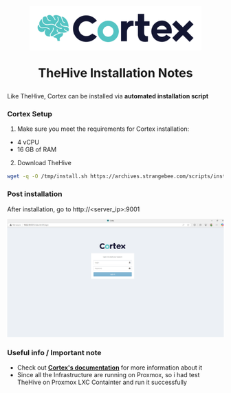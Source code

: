 <h1 align="center">
<img src=https://github.com/phamthanhsang-cs/SOC-in-my-Pocket/blob/main/images/logos/cortex-logo.png alt="logo" width="400">

TheHive Installation Notes

</h1>

Like TheHive, Cortex can be installed via **automated installation script**

### Cortex Setup


1. Make sure you meet the requirements for Cortex installation:
- 4 vCPU
- 16 GB of RAM 
  
2. Download TheHive
```bash
wget -q -O /tmp/install.sh https://archives.strangebee.com/scripts/install.sh ; sudo -v ; bash /tmp/install.sh

```



### Post installation 
After installation, go to http://<server_ip>:9001
   
![Admin account setup](https://github.com/phamthanhsang-cs/SOC-in-my-Pocket/blob/main/images/cortex/cortex-login.png)

### Useful info / Important note
* Check out **[Cortex's documentation](https://docs.strangebee.com/cortex/#installation-and-configuration-guides)** for more information about it
* Since all the Infrastructure are running on Proxmox, so i had test TheHive on Proxmox LXC Containter and run it successfully
